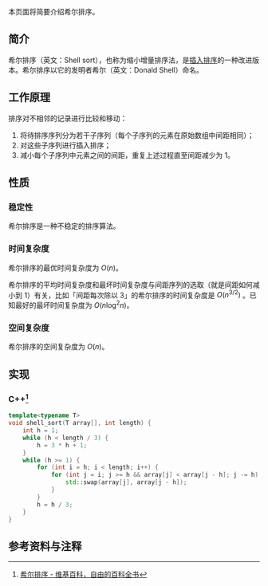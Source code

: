 本页面将简要介绍希尔排序。

## 简介

希尔排序（英文：Shell sort），也称为缩小增量排序法，是[插入排序](insertion-sort.md)的一种改进版本。希尔排序以它的发明者希尔（英文：Donald Shell）命名。

## 工作原理

排序对不相邻的记录进行比较和移动：

1. 将待排序序列分为若干子序列（每个子序列的元素在原始数组中间距相同）；
2. 对这些子序列进行插入排序；
3. 减小每个子序列中元素之间的间距，重复上述过程直至间距减少为 1。

## 性质

### 稳定性

希尔排序是一种不稳定的排序算法。

### 时间复杂度

希尔排序的最优时间复杂度为 $O(n)$。

希尔排序的平均时间复杂度和最坏时间复杂度与间距序列的选取（就是间距如何减小到 1）有关，比如「间距每次除以 3」的希尔排序的时间复杂度是 $O(n^{3/2})$ 。已知最好的最坏时间复杂度为 $O(n \log^2n)$。

### 空间复杂度

希尔排序的空间复杂度为 $O(n)$。

## 实现

### C++[^ref1]

```cpp
template<typename T>
void shell_sort(T array[], int length) {
    int h = 1;
    while (h < length / 3) {
        h = 3 * h + 1;
    }
    while (h >= 1) {
        for (int i = h; i < length; i++) {
            for (int j = i; j >= h && array[j] < array[j - h]; j -= h) {
                std::swap(array[j], array[j - h]);
            }
        }
        h = h / 3;
    }
}
```

## 参考资料与注释

[^ref1]: [希尔排序 - 维基百科，自由的百科全书](https://zh.wikipedia.org/wiki/%E5%B8%8C%E5%B0%94%E6%8E%92%E5%BA%8F)